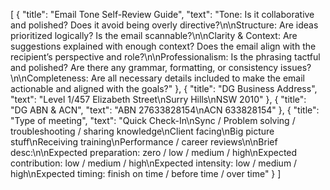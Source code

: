 [
    {
        "title": "Email Tone Self-Review Guide",
        "text": "Tone: Is it collaborative and polished? Does it avoid being overly directive?\n\nStructure: Are ideas prioritized logically? Is the email scannable?\n\nClarity & Context: Are suggestions explained with enough context? Does the email align with the recipient’s perspective and role?\n\nProfessionalism: Is the phrasing tactful and polished? Are there any grammar, formatting, or consistency issues?\n\nCompleteness: Are all necessary details included to make the email actionable and aligned with the goals?"
    },
    {
        "title": "DG Business Address",
        "text": "Level 1/457 Elizabeth Street\nSurry Hills\nNSW 2010"
    },
    {
        "title": "DG ABN & ACN",
        "text": "ABN 27633828154\nACN 633828154"
    },
    {
        "title": "Type of meeting",
        "text": "Quick Check-In\nSync / Problem solving / troubleshooting / sharing knowledge\nClient facing\nBig picture stuff\nReceiving training\nPerformance / career reviews\n\nBrief desc:\n\nExpected preparation: zero / low / medium / high\nExpected contribution: low / medium / high\nExpected intensity: low / medium / high\nExpected timing: finish on time / before time / over time"
    }
]
